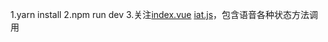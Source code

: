 1.yarn install 
2.npm run dev
3.关注[index.vue](src%2Fcomponents%2FAsr%2Findex.vue) [iat.js](src%2Fcomponents%2FAsr%2Fiat.js)，包含语音各种状态方法调用